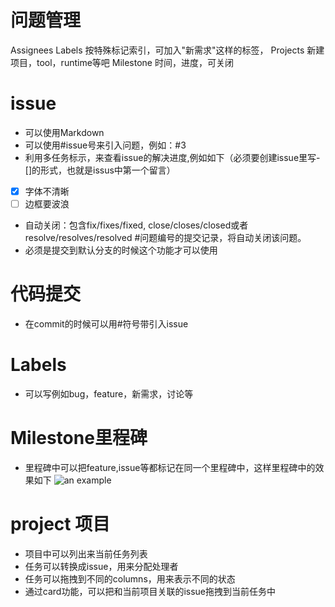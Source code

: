 # 问题管理
Assignees
Labels 按特殊标记索引，可加入"新需求"这样的标签，
Projects 新建项目，tool，runtime等吧
Milestone 时间，进度，可关闭

# issue
- 可以使用Markdown
- 可以使用#issue号来引入问题，例如：#3
- 利用多任务标示，来查看issue的解决进度,例如如下（必须要创建issue里写-[]的形式，也就是issus中第一个留言）
- [x] 字体不清晰 
- [ ] 边框要波浪
- 自动关闭：包含fix/fixes/fixed, close/closes/closed或者resolve/resolves/resolved #问题编号的提交记录，将自动关闭该问题。
- 必须是提交到默认分支的时候这个功能才可以使用

# 代码提交
- 在commit的时候可以用#符号带引入issue

# Labels
- 可以写例如bug，feature，新需求，讨论等

# Milestone里程碑
- 里程碑中可以把feature,issue等都标记在同一个里程碑中，这样里程碑中的效果如下
![an example](https://assets-cdn.github.com/images/modules/site/product-illo/img-projects-milestones.png)
 
# project 项目

- 项目中可以列出来当前任务列表
- 任务可以转换成issue，用来分配处理者
- 任务可以拖拽到不同的columns，用来表示不同的状态
- 通过card功能，可以把和当前项目关联的issue拖拽到当前任务中
 
